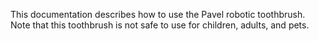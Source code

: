 This documentation describes how to use the Pavel robotic toothbrush.
Note that this toothbrush is not safe to use for children, adults, and pets.